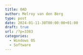 ```yaml
---
title: 0AD
author: Melroy van den Berg
type: post
date: 2024-01-11-30T00:00:00+01:00
draft: true
url: /?p=3383
categories:
  - Windows OS
  - Software
---
```

